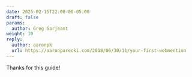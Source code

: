 ```yaml
---
date: 2025-02-15T22:00:00-05:00
draft: false
params:
  author: Greg Sarjeant
weight: 10
reply:
  author: aaronpk
  url: https://aaronparecki.com/2018/06/30/11/your-first-webmention
---
```


Thanks for this guide!